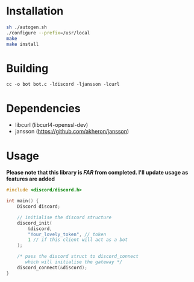 # Installation

```bash
sh ./autogen.sh
./configure --prefix=/usr/local
make
make install
```

# Building

`cc -o bot bot.c -ldiscord -ljansson -lcurl`

# Dependencies

* libcurl (libcurl4-openssl-dev)
* jansson (https://github.com/akheron/jansson)

# Usage

**Please note that this library is *FAR* from completed. I'll update usage as features are added**

```c
#include <discord/discord.h>

int main() {
    Discord discord;

    // initialise the discord structure
    discord_init(
        &discord,
        "Your_lovely_token", // token
        1 // if this client will act as a bot
    );

    /* pass the discord struct to discord_connect
       which will initialise the gateway */
    discord_connect(&discord);
}
```
